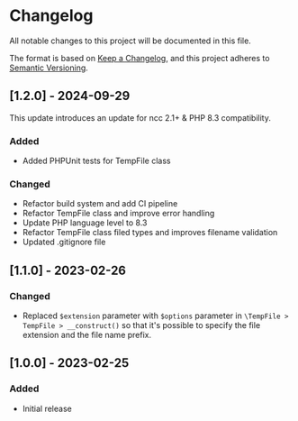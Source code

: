 # Changelog

All notable changes to this project will be documented in this file.

The format is based on [Keep a Changelog](https://keepachangelog.com/en/1.0.0/),
and this project adheres to [Semantic Versioning](https://semver.org/spec/v2.0.0.html).

## [1.2.0] - 2024-09-29

This update introduces an update for ncc 2.1+ & PHP 8.3 compatibility.

### Added
 - Added PHPUnit tests for TempFile class

### Changed
 - Refactor build system and add CI pipeline
 - Refactor TempFile class and improve error handling
 - Update PHP language level to 8.3
 - Refactor TempFile class filed types and improves filename validation
 - Updated .gitignore file


## [1.1.0] - 2023-02-26

### Changed

 - Replaced `$extension` parameter with `$options` parameter in `\TempFile > TempFile > __construct()`
   so that it's possible to specify the file extension and the file name prefix.


## [1.0.0] - 2023-02-25

### Added

- Initial release